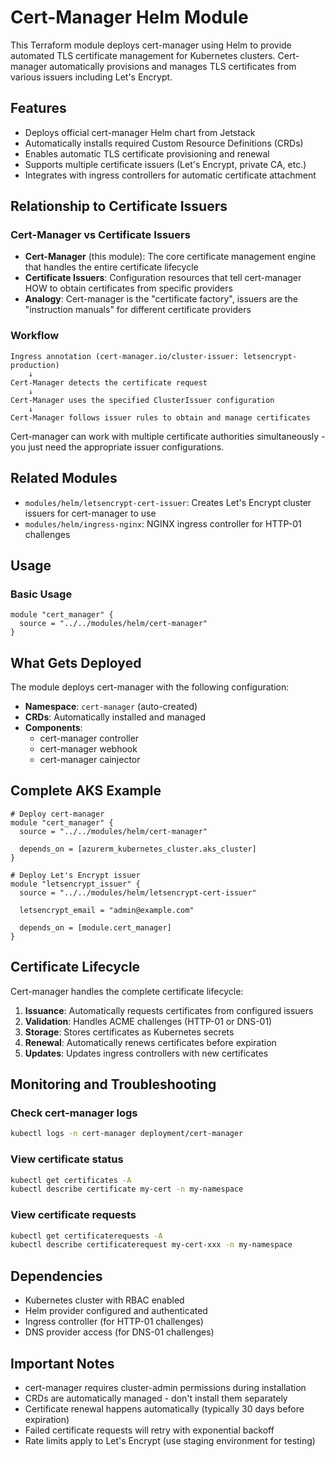 # Cert-Manager Helm Module

This Terraform module deploys cert-manager using Helm to provide automated TLS certificate management for Kubernetes clusters. Cert-manager automatically provisions and manages TLS certificates from various issuers including Let's Encrypt.

## Features

- Deploys official cert-manager Helm chart from Jetstack
- Automatically installs required Custom Resource Definitions (CRDs)
- Enables automatic TLS certificate provisioning and renewal
- Supports multiple certificate issuers (Let's Encrypt, private CA, etc.)
- Integrates with ingress controllers for automatic certificate attachment

## Relationship to Certificate Issuers

### **Cert-Manager vs Certificate Issuers**

- **Cert-Manager** (this module): The core certificate management engine that handles the entire certificate lifecycle
- **Certificate Issuers**: Configuration resources that tell cert-manager HOW to obtain certificates from specific providers
- **Analogy**: Cert-manager is the "certificate factory", issuers are the "instruction manuals" for different certificate providers

### **Workflow**
```
Ingress annotation (cert-manager.io/cluster-issuer: letsencrypt-production) 
    ↓
Cert-Manager detects the certificate request
    ↓ 
Cert-Manager uses the specified ClusterIssuer configuration
    ↓
Cert-Manager follows issuer rules to obtain and manage certificates
```

Cert-manager can work with multiple certificate authorities simultaneously - you just need the appropriate issuer configurations.

## Related Modules

- `modules/helm/letsencrypt-cert-issuer`: Creates Let's Encrypt cluster issuers for cert-manager to use
- `modules/helm/ingress-nginx`: NGINX ingress controller for HTTP-01 challenges
## Usage

### Basic Usage

```hcl
module "cert_manager" {
  source = "../../modules/helm/cert-manager"
}
```

## What Gets Deployed

The module deploys cert-manager with the following configuration:

- **Namespace**: `cert-manager` (auto-created)
- **CRDs**: Automatically installed and managed
- **Components**:
  - cert-manager controller
  - cert-manager webhook
  - cert-manager cainjector

## Complete AKS Example

```hcl
# Deploy cert-manager
module "cert_manager" {
  source = "../../modules/helm/cert-manager"
  
  depends_on = [azurerm_kubernetes_cluster.aks_cluster]
}

# Deploy Let's Encrypt issuer
module "letsencrypt_issuer" {
  source = "../../modules/helm/letsencrypt-cert-issuer"
  
  letsencrypt_email = "admin@example.com"
  
  depends_on = [module.cert_manager]
}
```

## Certificate Lifecycle

Cert-manager handles the complete certificate lifecycle:

1. **Issuance**: Automatically requests certificates from configured issuers
2. **Validation**: Handles ACME challenges (HTTP-01 or DNS-01)
3. **Storage**: Stores certificates as Kubernetes secrets
4. **Renewal**: Automatically renews certificates before expiration
5. **Updates**: Updates ingress controllers with new certificates

## Monitoring and Troubleshooting

### Check cert-manager logs
```bash
kubectl logs -n cert-manager deployment/cert-manager
```

### View certificate status
```bash
kubectl get certificates -A
kubectl describe certificate my-cert -n my-namespace
```

### View certificate requests
```bash
kubectl get certificaterequests -A
kubectl describe certificaterequest my-cert-xxx -n my-namespace
```

## Dependencies

- Kubernetes cluster with RBAC enabled
- Helm provider configured and authenticated
- Ingress controller (for HTTP-01 challenges)
- DNS provider access (for DNS-01 challenges)

## Important Notes

- cert-manager requires cluster-admin permissions during installation
- CRDs are automatically managed - don't install them separately
- Certificate renewal happens automatically (typically 30 days before expiration)
- Failed certificate requests will retry with exponential backoff
- Rate limits apply to Let's Encrypt (use staging environment for testing)
